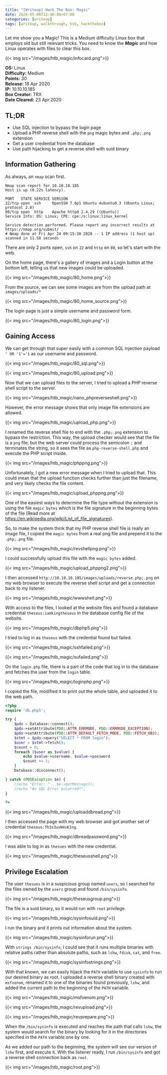 ```yaml
---
title: "[Writeup] Hack The Box: Magic"
date: 2020-05-06T13:40:00+07:00
categories: [writeup]
tags: [writeup, walkthrough, htb, hackthebox]
---
```


Let me show you a Magic! This is a Medium difficulty Linux box that employs old but still relevant tricks. You need to know the ***Magic*** and how Linux operates with files to clear this box.

{{< img src="/images/htb_magic/infocard.png">}}

<!--more-->

**OS:** Linux  
**Difficulty:** Medium  
**Points:** 30  
**Release:** 18 Apr 2020  
**IP:** 10.10.10.185  
**Box Creator:** TRX  
**Date Cleared:** 23 Apr 2020

## TL;DR

- Use SQL injection to bypass the login page
- Upload a PHP reverse shell with the `png` magic bytes and `.php;.png` extension
- Get a user credential from the database
- Use path hijacking to get a reverse shell with suid binary

## Information Gathering

As always, an `nmap` scan first.

```
Nmap scan report for 10.10.10.185
Host is up (0.22s latency).

PORT   STATE SERVICE VERSION
22/tcp open  ssh     OpenSSH 7.6p1 Ubuntu 4ubuntu0.3 (Ubuntu Linux; protocol 2.0)
80/tcp open  http    Apache httpd 2.4.29 ((Ubuntu))
Service Info: OS: Linux; CPE: cpe:/o:linux:linux_kernel

Service detection performed. Please report any incorrect results at https://nmap.org/submit/ .
# Nmap done at Fri Apr 24 09:15:30 2020 -- 1 IP address (1 host up) scanned in 11.58 seconds
```

There are only 2 ports open, `ssh` on `22` and `http` on `80`, so let's start with the web.

On the home page, there's a gallery of images and a Login button at the bottom left, telling us that new images could be uploaded.

{{< img src="/images/htb_magic/80_home.png">}}

From the source, we can see some images are from the upload path at `images/uploads/*`

{{< img src="/images/htb_magic/80_home_source.png">}}

The login page is just a simple username and password form.

{{< img src="/images/htb_magic/80_login.png">}}

## Gaining Access

We can get through that super easily with a common SQL injection payload `' OR '1'='1` as our username and password.

{{< img src="/images/htb_magic/80_sql.png">}}

{{< img src="/images/htb_magic/80_upload.png">}}

Now that we can upload files to the server, I tried to upload a PHP reverse shell script to the server.

{{< img src="/images/htb_magic/nano_phpreverseshell.png">}}

However, the error message shows that only image file extensions are allowed.

{{< img src="/images/htb_magic/upload_php.png">}}

I renamed the reverse shell file to end with the `.php;.png` extension to bypass the restriction. This way, the upload checker would see that the file is a `png` file, but the web server could process the semicolon `;` and terminates the string, so it sees the file as `php-reverse-shell.php` and execute the PHP script inside.

{{< img src="/images/htb_magic/phppng.png">}}

Unfortunately, I got a new error message when I tried to upload that. This could mean that the upload function checks further than just the filename, and very likely checks the file content.

{{< img src="/images/htb_magic/upload_phppng.png">}}

One of the easiest ways to determine the file type without the extension is using the file `magic bytes` which is the file signature in the beginning bytes of the file (Read more at <https://en.wikipedia.org/wiki/List_of_file_signatures>).

So, to make the system think that my PHP reverse shell file is really an image file, I copied the `magic bytes` from a real png file and prepend it to the `.php;.png` file.

{{< img src="/images/htb_magic/revshellpng.png">}}

I could successfully upload this file with the `magic bytes` added.

{{< img src="/images/htb_magic/upload_phppng2.png">}}

I then accessed `http://10.10.10.185/images/uploads/reverse.php;.png` on my web browser to execute the reverse shell script and get a connection back to my listener.

{{< img src="/images/htb_magic/wwwshell.png">}}

With access to the files, I looked at the website files and found a database credential `theseus:iamkingtheseus` in the database config file of the website.


{{< img src="/images/htb_magic/dbphp5.png">}}

I tried to log in as `theseus` with the credential found but failed.

{{< img src="/images/htb_magic/sshfailed.png">}}

{{< img src="/images/htb_magic/sufailed.png">}}

On the `login.php` file, there is a part of the code that log in to the database and fetches the user from the `login` table.

{{< img src="/images/htb_magic/loginphp.png">}}

I copied the file, modified it to print out the whole table, and uploaded it to the web path.

```php
<?php
require 'db.php5';

try {
    $pdo = Database::connect();
    $pdo->setAttribute(PDO::ATTR_ERRMODE, PDO::ERRMODE_EXCEPTION);
    $pdo->setAttribute(PDO::ATTR_DEFAULT_FETCH_MODE, PDO::FETCH_OBJ);
    $stmt = $pdo->query("SELECT * FROM login");
    $user = $stmt->fetch();
    $count = 0;
    foreach ($user as $value) {
        echo $value->username. $value->password
        $count += 1;
    }
    Database::disconnect();

} catch (PDOException $e) {
    //echo "Error: " . $e->getMessage();
    //echo "An SQL Error occurred!";
}

?>
```

{{< img src="/images/htb_magic/uploaddbread.png">}}

I then accessed the page with my web browser and got another set of credential `theseus:Th3s3usW4sK1ng`.

{{< img src="/images/htb_magic/dbreadpassword.png">}}

I was able to log in as `thesues` with the new credential.

{{< img src="/images/htb_magic/theseusshell.png">}}

## Privilege Escalation

The user `thesues` is in a suspicious group named `users`, so I searched for the files owned by the `users` group and found `/bin/sysinfo`.

{{< img src="/images/htb_magic/theseusgroup.png">}}

The file is a suid binary, so it would run with `root` privilege.

{{< img src="/images/htb_magic/sysinfosuid.png">}}

I run the binary and it prints out information about the system.

{{< img src="/images/htb_magic/sysinforun.png">}}

With `strings /bin/sysinfo`, I could see that it runs multiple binaries with relative paths rather than absolute paths, such as `lshw`, `fdisk`, `cat`, and `free`.

{{< img src="/images/htb_magic/sysinfostrings.png">}}

With that known, we can easily hijack the `PATH` variable to use `sysinfo` to run our desired binary as root. I uploaded a reverse shell binary created with `msfvenom`, renamed it to one of the binaries found previously, `lshw`, and added the current path to the beginning of the `PATH` variable.

{{< img src="/images/htb_magic/msfvenom.png">}}

{{< img src="/images/htb_magic/revupload.png">}}

{{< img src="/images/htb_magic/revprepare.png">}}

When the `/bin/sysinfo` is executed and reaches the path that calls `lshw`, the system would search for the binary by looking for it in the directories specified in the `PATH` variable one by one.

As we added our path to the beginning, the system will see our version of `lshw` first, and execute it. With the listener ready, I run `/bin/sysinfo` and got a reverse shell connection back as `root`.

{{< img src="/images/htb_magic/root.png">}}